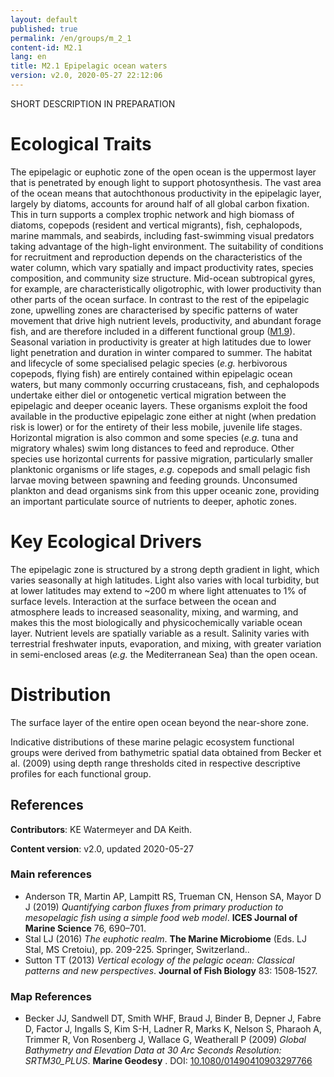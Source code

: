 ```yaml
---
layout: default
published: true
permalink: /en/groups/m_2_1
content-id: M2.1
lang: en
title: M2.1 Epipelagic ocean waters
version: v2.0, 2020-05-27 22:12:06
---
```


SHORT DESCRIPTION IN PREPARATION

# Ecological Traits
 
The epipelagic or euphotic zone of the open ocean is the uppermost layer that is penetrated by enough light to support photosynthesis. The vast area of the ocean means that autochthonous productivity in the epipelagic layer, largely by diatoms, accounts for around half of all global carbon fixation. This in turn supports a complex trophic network and high biomass of diatoms, copepods (resident and vertical migrants), fish, cephalopods, marine mammals, and seabirds, including fast-swimming visual predators taking advantage of the high-light environment. The suitability of conditions for recruitment and reproduction depends on the characteristics of the water column, which vary spatially and impact productivity rates, species composition, and community size structure. Mid-ocean subtropical gyres, for example, are characteristically oligotrophic, with lower productivity than other parts of the ocean surface. In contrast to the rest of the epipelagic zone, upwelling zones are characterised by specific patterns of water movement that drive high nutrient levels, productivity, and abundant forage fish, and are therefore included in a different functional group ([M1.9](/explore/groups/M1.9)). Seasonal variation in productivity is greater at high latitudes due to lower light penetration and duration in winter compared to summer. The habitat and lifecycle of some specialised pelagic species (<i>e.g.</i> herbivorous copepods, flying fish) are entirely contained within epipelagic ocean waters, but many commonly occurring crustaceans, fish, and cephalopods undertake either diel or ontogenetic vertical migration between the epipelagic and deeper oceanic layers. These organisms exploit the food available in the productive epipelagic zone either at night (when predation risk is lower) or for the entirety of their less mobile, juvenile life stages. Horizontal migration is also common and some species (<i>e.g.</i> tuna and migratory whales) swim long distances to feed and reproduce. Other species use horizontal currents for passive migration, particularly smaller planktonic organisms or life stages, <i>e.g.</i> copepods and small pelagic fish larvae moving between spawning and feeding grounds. Unconsumed plankton and dead organisms sink from this upper oceanic zone, providing an important particulate source of nutrients to deeper, aphotic zones.
 
# Key Ecological Drivers
 
The epipelagic zone is structured by a strong depth gradient in light, which varies seasonally at high latitudes. Light also varies with local turbidity, but at lower latitudes may extend to ~200 m where light attenuates to 1% of surface levels. Interaction at the surface between the ocean and atmosphere leads to increased seasonality, mixing, and warming, and makes this the most biologically and physicochemically variable ocean layer. Nutrient levels are spatially variable as a result. Salinity varies with terrestrial freshwater inputs, evaporation, and mixing, with greater variation in semi-enclosed areas (<i>e.g.</i> the Mediterranean Sea) than the open ocean.
 
# Distribution
 
The surface layer of the entire open ocean beyond the near-shore zone.

Indicative distributions of these marine pelagic ecosystem functional groups were derived from bathymetric spatial data obtained from Becker et al. (2009) using depth range thresholds cited in respective descriptive profiles for each functional group.

## References

**Contributors**: KE Watermeyer and DA Keith.

**Content version**: v2.0, updated 2020-05-27

### Main references
* Anderson TR, Martin AP, Lampitt RS, Trueman CN, Henson SA, Mayor D J (2019) *Quantifying carbon fluxes from primary production to mesopelagic fish using a simple food web model*. **ICES Journal of Marine Science** 76, 690–701.
* Stal LJ  (2016) *The euphotic realm*. **The Marine Microbiome** (Eds. LJ Stal, MS Cretoiu), pp. 209-225. Springer, Switzerland..
* Sutton TT  (2013) *Vertical ecology of the pelagic ocean: Classical patterns and new perspectives*. **Journal of Fish Biology** 83: 1508‐1527.

### Map References
* Becker JJ, Sandwell DT, Smith WHF, Braud J, Binder B, Depner J, Fabre D, Factor J, Ingalls S, Kim S-H, Ladner R, Marks K, Nelson S, Pharaoh A, Trimmer R, Von Rosenberg J, Wallace G, Weatherall P  (2009) *Global Bathymetry and Elevation Data at 30 Arc Seconds Resolution: SRTM30_PLUS*. **Marine Geodesy** . DOI: [10.1080/01490410903297766](http://doi.org/10.1080/01490410903297766)


